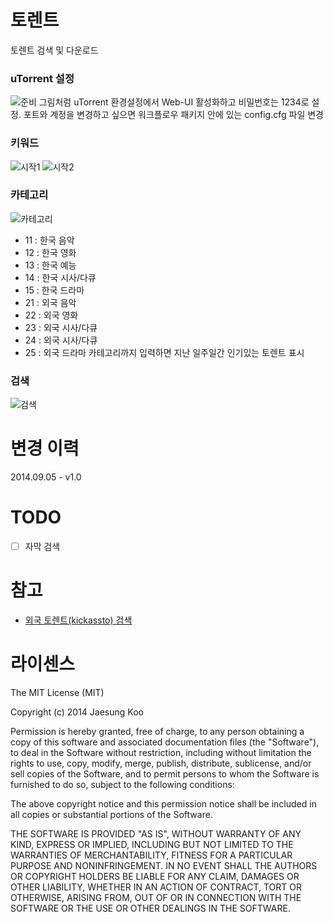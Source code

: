 # 토렌트
토렌트 검색 및 다운로드

### uTorrent 설정
![준비](https://raw.githubusercontent.com/mrz1277/alfred-workflows/master/screenshots/torrent-0.png)
그림처럼 uTorrent 환경설정에서 Web-UI 활성화하고 비밀번호는 1234로 설정.
포트와 계정을 변경하고 싶으면 워크플로우 패키지 안에 있는 config.cfg 파일 변경

### 키워드
![시작1](https://raw.githubusercontent.com/mrz1277/alfred-workflows/master/screenshots/torrent-1.png)
![시작2](https://raw.githubusercontent.com/mrz1277/alfred-workflows/master/screenshots/torrent-1-1.png)

### 카테고리
![카테고리](https://raw.githubusercontent.com/mrz1277/alfred-workflows/master/screenshots/torrent-2.png)
- 11 : 한국 음악
- 12 : 한국 영화
- 13 : 한국 예능
- 14 : 한국 시사/다큐
- 15 : 한국 드라마
- 21 : 외국 음악
- 22 : 외국 영화
- 23 : 외국 시사/다큐
- 24 : 외국 시사/다큐
- 25 : 외국 드라마
카테고리까지 입력하면 지난 일주일간 인기있는 토렌트 표시

### 검색
![검색](https://raw.githubusercontent.com/mrz1277/alfred-workflows/master/screenshots/torrent-3.png)

# 변경 이력
2014.09.05 - v1.0

# TODO
- [ ] 자막 검색

# 참고
- [외국 토렌트(kickassto) 검색](https://github.com/bfw/alfred-torrent)

# 라이센스

The MIT License (MIT)

Copyright (c) 2014 Jaesung Koo

Permission is hereby granted, free of charge, to any person obtaining a copy of 
this software and associated documentation files (the "Software"), to deal in 
the Software without restriction, including without limitation the rights to 
use, copy, modify, merge, publish, distribute, sublicense, and/or sell copies of
the Software, and to permit persons to whom the Software is furnished to do so,
subject to the following conditions:

The above copyright notice and this permission notice shall be included in all
copies or substantial portions of the Software.

THE SOFTWARE IS PROVIDED "AS IS", WITHOUT WARRANTY OF ANY KIND, EXPRESS OR 
IMPLIED, INCLUDING BUT NOT LIMITED TO THE WARRANTIES OF MERCHANTABILITY, FITNESS
FOR A PARTICULAR PURPOSE AND NONINFRINGEMENT. IN NO EVENT SHALL THE AUTHORS OR 
COPYRIGHT HOLDERS BE LIABLE FOR ANY CLAIM, DAMAGES OR OTHER LIABILITY, WHETHER 
IN AN ACTION OF CONTRACT, TORT OR OTHERWISE, ARISING FROM, OUT OF OR IN 
CONNECTION WITH THE SOFTWARE OR THE USE OR OTHER DEALINGS IN THE SOFTWARE.
